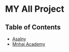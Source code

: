 # MY All Project

## Table of Contents

- [Asalny](/Asalny/README.md)
- [Mnhaj Academy](/Mnhaj/README.md)